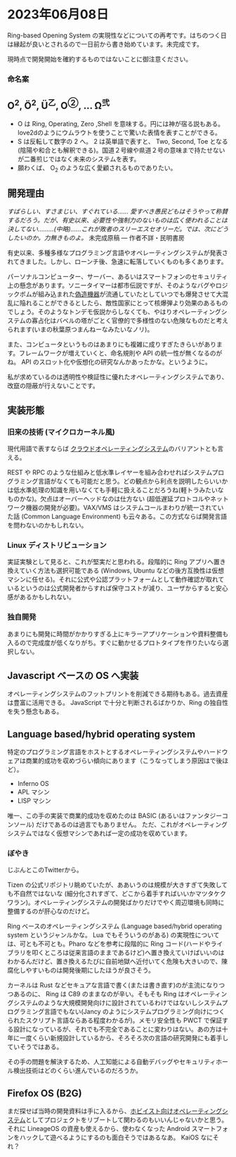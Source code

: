 # 2023年06月08日

Ring-based Opening System の実現性などについての再考です。はちのつく日は縁起が良いとされるので一日前から書き始めています。未完成です。

現時点で開発開始を確約するものではないことに御注意ください。

### 命名案

## O<sup>2</sup>, Ö<sup>2</sup>, Ü<sup>乙</sup>, O<sup>②</sup>, ... Ω<sup>弐</sup>

* O は Ring, Operating, Zero ,Shell を意味する。円には神が宿る説もある。love2dのようにウムラウトを使うことで驚いた表情を表すことができる。
* S は反転して数字の 2 へ。 2 は英単語で表すと、 Two, Second, Toe となる(陰陽や和合とも解釈できる)。国道２号線や県道２号の意味まで持たせないが二番煎じではなく未来のシステムを表す。
* 願わくば、 O<sub>2</sub> のような広く愛顧されるものでありたい。

## 開発理由

*すばらしい、すさまじい、すぐれている……
愛すべき愚民どもはそうやって称賛するだろう。だが、有史以来、必要性や強制力のないものは広く使われることは決してない………(中略)……これが敗者のスリーエスセオリーだ。では、次にどうしたいのか。力無きものよ。*
未完成原稿 ― 作者不詳・民明書房

有史以来、多種多様なプログラミング言語やオペレーティングシステムが発表されてきました。しかし、ローンチ後、急速に転落していくものも多くあります。

パーソナルコンピューター、サーバー、あるいはスマートフォンのセキュリティ上の懸念があります。ソニータイマーは都市伝説ですが、そのようなバグやロジックボムが組み込まれた[偽造機器](https://www.alaxala.com/jp/blog/202207/authenticity.html)が流通していたとしていつでも爆発させて大混乱に陥れることができるとしたら、敵性国家にとって核爆弾より効果のあるものでしょう。そのようなトンデモ仮説からしなくても、やはりオペレーティングシステムの寡占化はバベルの塔がごとく官僚的で多様性のない危険なものだと考えられます(いまの秋葉原つまんねーなみたいなノリ)。

また、コンピュータというものはあまりにも複雑に成りすぎたきらいがあります。フレームワークが増えていくと、命名規則や API の統一性が無くなるのがね。 API のスロット化や仮想化の研究なんかあったかな。というように。

私が求めているのは透明性や検証性に優れたオペレーティングシステムであり、改竄の隠蔽が行えないことです。

## 実装形態

### 旧来の技術 (マイクロカーネル風)

現代用語で表すならば
[クラウドオペレーティングシステム](https://ja.wikipedia.org/wiki/Web_Operating_System)のバリアントとも言える。

REST や RPC のような仕組みと低水準レイヤーを組み合わせればシステムプログラミング言語がなくても可能だと思う。どの観点から利点を説明したらいいかは低水準処理の知識を用いなくても手軽に扱えることだろうね(軽トラみたいなものかな)。欠点はオーバーヘッドなのは仕方ない (超低遅延プロトコルやネットワーク機器の開発が必要)。VAX/VMS はシステムコールまわりが統一されていた話 (Common Language Environment) も云々ある。この方式ならば開発言語を問わないのかもしれない。

### Linux ディストリビューション

実証実験として見ると、これが堅実だと思われる。段階的に Ring アプリへ置き換えていく方法も選択可能である (Windows, Ubuntu などの後方互換性は仮想マシンに任せる)。それに公式や公認プラットフォームとして動作確認が取れているというのは公式開発者からすれば保守コストが減り、ユーザからすると安心感があるかもしれない。

### 独自開発

あまりにも開発に時間がかかりすぎる上にキラーアプリケーションや資料整備も入るので完成度が低くなりがち。すぐに動かせるプロトタイプを作りたいなら選択しない。

## Javascript ベースの OS へ実装

オペレーティングシステムのフットプリントを削減できる期待もある。過去資産は豊富に活用できる。
JavaScript で十分と判断されるばかりか、Ring の独自性を失う懸念もある。

## Language based/hybrid operating system

特定のプログラミング言語をホストとするオペレーティングシステムやハードウェアは商業的成功を収めづらい傾向にあります（こうなってしまう原因はで後ほど）。

* Inferno OS
* APL マシン
* LISP マシン

唯一、この手の実装で商業的成功を収めたのは BASIC (あるいはファンタジーコンソール) だけであるのは過言でもありません。
ただ、これがオペレーティングシステムではなく仮想マシンであれば一定の成功を収めています。

### ぼやき

じぶんとこのTwitterから。

Tizen の公式リポジトリ眺めていたが、ああいうのは規模が大きすぎて失敗しても不自然ではないな (細分化されすぎて、どこから着手すればいいかマツタケクワラン)。オペレーティングシステムの開発ばかりだけでやく周辺環境も同時に整備するのが肝心なのだけど。

Ring ベースのオペレーティングシステム (Language based/hybrid operating system というジャンルかな。 Lua でもそういうのがある) の実現性については、可とも不可とも。Pharo などを参考に段階的に Ring コード(ハードやライブラリを叩くところは従来言語のままであるけど)へ置き換えていけばいいのはわかるんだけど、置き換えるたびに自前地獄へ近付いてく危険も大きいので、陳腐化しやすいものは開発後期にしたほうが良さそう。

カーネルは Rust などセキュアな言語で書く(または書き直す)のが主流になりつつあるのに、 Ring は C89 のままなのが辛い。そもそも Ring はオペレーティングシステムのような大規模開発向けに設計されているわけではないしシステムプログラミング言語でもない(Jancy のようにシステムプログラミング向けにつくられたスクリプト言語ならある程度わかるが)。メモリ安全性も PWCT で保証する設計になっているが、それでも不完全であることに変わりはない。あの方は十年に一度くらい新規設計しているから、そろそろ次の言語の研究開発にも着手していそうではある。

その手の問題を解決するため、人工知能による自動デバッグやセキュリティホール検出技術はどのくらい進んでいるのだろうか。

## Firefox OS (B2G)

まだ探せば当時の開発資料は手に入るから、[ホビイスト向けオペレーティングシステム](https://en.m.wikipedia.org/wiki/Hobbyist_operating_system)としてプロジェクトをリブートして関わるのもいいんじゃないかと思う。それに LineageOS の資産も使えるから、使わなくなった Android スマートフォンをハックして遊べるようにするのも面白そうではあるなあ。 KaiOS なにそれ？
